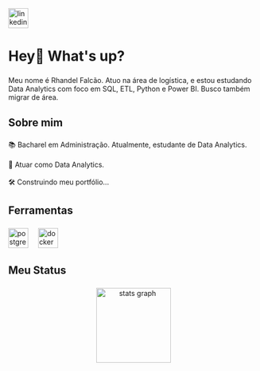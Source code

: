 <div align="left">
  <a href="https://www.linkedin.com/in/rhandelfalcao/" target="_blank">
    <img src="https://img.shields.io/static/v1?message=LinkedIn&logo=linkedin&label=&color=0077B5&logoColor=white&labelColor=&style=for-the-badge" height="40" alt="linkedin logo"  />
  </a>
</div>

###

<h1 align="left">Hey👋 What's up?</h1>

###

<p align="left">Meu nome é Rhandel Falcão. Atuo na área de logística, e estou estudando Data Analytics com foco em SQL, ETL, Python e Power BI. Busco também migrar de área.</p>

###

<h2 align="left">Sobre mim</h2>

###

<p align="left">📚  Bacharel em Administração. Atualmente, estudante de Data Analytics.<br><br>🎯 Atuar como Data Analytics.<br><br>🛠️ Construindo meu portfólio...</p>

###

<h2 align="left">Ferramentas</h2>

###

<div align="left">
  <img src="https://cdn.jsdelivr.net/gh/devicons/devicon/icons/postgresql/postgresql-original.svg" height="40" alt="postgresql logo"  />
  <img width="12" />
  <img src="https://cdn.jsdelivr.net/gh/devicons/devicon/icons/docker/docker-original.svg" height="40" alt="docker logo"  />
</div>

###

<h2 align="left">Meu Status</h2>

###

<div align="center">
  <img src="https://github-readme-stats.vercel.app/api?username=rhandelfalcao&hide_title=false&hide_rank=false&show_icons=true&include_all_commits=true&count_private=true&disable_animations=false&theme=dracula&locale=en&hide_border=false&order=1" height="150" alt="stats graph"  />
</div>

###
